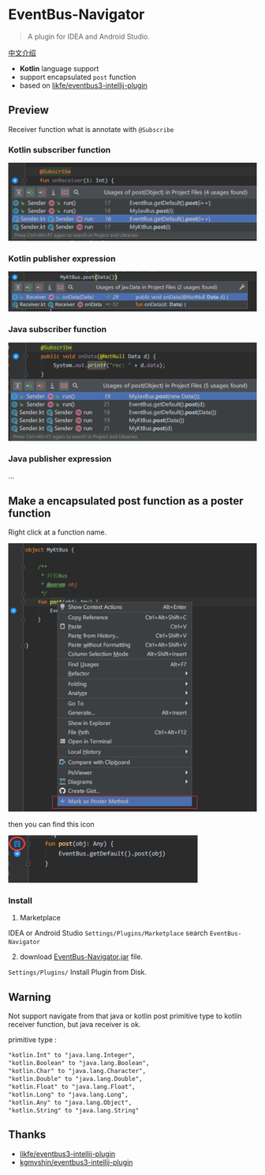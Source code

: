 #  EventBus-Navigator

> A plugin for IDEA and Android Studio.

[中文介绍](ReadMe_zh.md)

- **Kotlin** language support
- support encapsulated `post` function
- based on [likfe/eventbus3-intellij-plugin](https://github.com/likfe/eventbus3-intellij-plugin)

## Preview

Receiver function what is annotate with `@Subscribe`

### Kotlin subscriber function

![](pic/s1.png)

### Kotlin publisher expression

![](pic/s3.png)

### Java subscriber function
![](pic/s6.png)

### Java publisher expression

...


## Make a encapsulated post function as a poster function

  Right click at a function name.

![](pic/s4.png)

then you can find this icon

![](pic/s5.png)


### Install

1. Marketplace

IDEA or Android Studio `Settings/Plugins/Marketplace` search `EventBus-Navigator`

2. download [EventBus-Navigator.jar](https://github.com/Vove7/EventBus-Navigator/blob/master/EventBus-Navigator.jar) file.

`Settings/Plugins/` Install Plugin from Disk.


## Warning

Not support navigate from that java or kotlin post primitive type to kotlin receiver function, but java receiver is ok.
  
primitive type :

```
"kotlin.Int" to "java.lang.Integer",
"kotlin.Boolean" to "java.lang.Boolean",
"kotlin.Char" to "java.lang.Character",
"kotlin.Double" to "java.lang.Double",
"kotlin.Float" to "java.lang.Float",
"kotlin.Long" to "java.lang.Long",
"kotlin.Any" to "java.lang.Object",
"kotlin.String" to "java.lang.String"
```
  

## Thanks

- [likfe/eventbus3-intellij-plugin](https://github.com/likfe/eventbus3-intellij-plugin)
- [kgmyshin/eventbus3-intellij-plugin](https://github.com/kgmyshin/eventbus3-intellij-plugin)